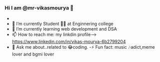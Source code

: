 ### Hi I am @mr-vikasmourya 👋





-  
- 🔭 I’m currently Student 👩‍🎓 at Enginnering college
- 🌱 I’m currently learning web development and DSA 
- 📫 How to reach me: my linkdin profile-->  https://www.linkedin.com/in/vikas-mourya-6b2799204 
- 💬 Ask me about..related to 😂coding. 
-⚡ Fun fact: music 🎶adict,meme lover and bgmi lover









